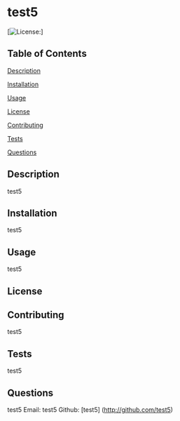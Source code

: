 # test5

  [![License: ](https://img.shields.io/badge/License--brightgreen.svg)]

## Table of Contents
  [Description](#Description)

  [Installation](#Installation)

  [Usage](#Usage)

  [License](#License)

  [Contributing](#Contributing)

  [Tests](#Tests)

  [Questions](#Questions)
  
## Description
  test5

## Installation
  test5

## Usage
  test5

## License
  

## Contributing
  test5

## Tests
  test5

## Questions
  test5
  Email: test5
  Github: [test5] (http://github.com/test5)
